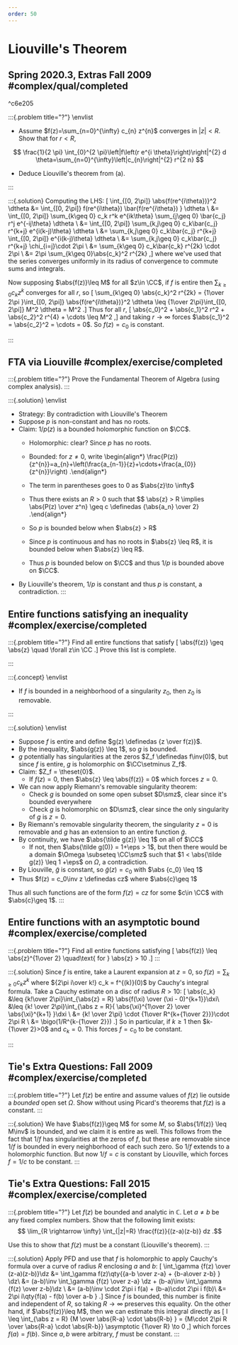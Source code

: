 ```yaml
---
order: 50
---
```


# Liouville's Theorem

## Spring 2020.3, Extras Fall 2009 #complex/qual/completed

^c6e205

:::{.problem title="?"}
\envlist

- Assume $f(z)=\sum_{n=0}^{\infty} c_{n} z^{n}$ converges in $|z|<R$. Show that for $r<R$,

$$
\frac{1}{2 \pi} \int_{0}^{2 \pi}\left|f\left(r e^{i \theta}\right)\right|^{2} d \theta=\sum_{n=0}^{\infty}\left|c_{n}\right|^{2} r^{2 n}
$$

- Deduce Liouville's theorem from (a).

:::

:::{.solution}
Computing the LHS:
\[
\int_{[0, 2\pi]} \abs{f(re^{i\theta})}^2 \dtheta
&= \int_{[0, 2\pi]} f(re^{i\theta}) \bar{f(re^{i\theta}) } \dtheta \\
&= \int_{[0, 2\pi]} \sum_{k\geq 0} c_k r^k e^{ik\theta} \sum_{j\geq 0} \bar{c_j} r^j e^{-ij\theta} \dtheta \\
&= \int_{[0, 2\pi]} \sum_{k,j\geq 0} c_k\bar{c_j} r^{k+j} e^{i(k-j)\theta} \dtheta \\
&= \sum_{k,j\geq 0} c_k\bar{c_j} r^{k+j} \int_{[0, 2\pi]} e^{i(k-j)\theta} \dtheta \\
&= \sum_{k,j\geq 0} c_k\bar{c_j} r^{k+j} \chi_{i=j}\cdot 2\pi \\
&= \sum_{k\geq 0} c_k\bar{c_k} r^{2k} \cdot 2\pi \\
&= 2\pi \sum_{k\geq 0}\abs{c_k}^2 r^{2k}
,\]
where we've used that the series converges uniformly in its radius of convergence to commute sums and integrals.

Now supposing $\abs{f(z)}\leq M$ for all $z\in \CC$, if $f$ is entire then $\sum_{k\geq 0} c_k z^k$ converges for all $r$, so
\[
\sum_{k\geq 0} \abs{c_k}^2 r^{2k} = {1\over 2\pi }\int_{[0, 2\pi]} \abs{f(re^{i\theta})}^2 \dtheta \leq {1\over 2\pi}\int_{[0, 2\pi]} M^2 \dtheta = M^2
.\]
Thus for all $r$,
\[
\abs{c_0}^2 + \abs{c_1}^2 r^2 + \abs{c_2}^2 r^{4} + \cdots \leq M^2
,\]
and taking $r\to\infty$ forces $\abs{c_1}^2 = \abs{c_2}^2 = \cdots = 0$.
So $f(z) = c_0$ is constant.



:::

## FTA via Liouville #complex/exercise/completed

:::{.problem title="?"}
Prove the Fundamental Theorem of Algebra (using complex analysis).
:::

:::{.solution}
\envlist

- Strategy: By contradiction with Liouville's Theorem
- Suppose $p$ is non-constant and has no roots.
- Claim: $1/p(z)$ is a bounded holomorphic function on $\CC$.
  - Holomorphic: clear? Since $p$ has no roots.
  - Bounded: for $z\neq 0$, write
    \begin{align*}
    \frac{P(z)}{z^{n}}=a_{n}+\left(\frac{a_{n-1}}{z}+\cdots+\frac{a_{0}}{z^{n}}\right)
    .\end{align*}

  - The term in parentheses goes to 0 as $\abs{z}\to \infty$
  - Thus there exists an $R>0$ such that
    $$
    \abs{z} > R \implies \abs{P(z) \over z^n} \geq c \definedas {\abs{a_n} \over 2}
    .\end{align*}

  - So $p$ is bounded below when $\abs{z} > R$
  - Since $p$ is continuous and has no roots in $\abs{z} \leq R$, it is bounded below when $\abs{z} \leq R$.
  - Thus $p$ is bounded below on $\CC$ and thus $1/p$ is bounded above on $\CC$.
- By Liouville's theorem, $1/p$ is constant and thus $p$ is constant, a contradiction.
:::

## Entire functions satisfying an inequality #complex/exercise/completed

:::{.problem title="?"}
Find all entire functions that satisfy
\[
\abs{f(z)} \geq \abs{z} \quad \forall z\in \CC
.\]
Prove this list is complete.

:::


:::{.concept}
\envlist
- If $f$ is bounded in a neighborhood of a singularity $z_0$, then $z_0$ is removable.

:::


:::{.solution}
\envlist

- Suppose $f$ is entire and define $g(z) \definedas {z \over f(z)}$.
- By the inequality, $\abs{g(z)} \leq 1$, so $g$ is bounded.
- $g$ potentially has singularities at the zeros $Z_f \definedas f\inv(0)$, but since $f$ is entire, $g$ is holomorphic on $\CC\setminus Z_f$.
- Claim: $Z_f = \theset{0}$.
  - If $f(z) = 0$, then $\abs{z} \leq \abs{f(z)} = 0$ which forces $z=0$.
- We can now apply Riemann's removable singularity theorem:
  - Check $g$ is bounded on some open subset $D\smz$, clear since it's bounded everywhere
  - Check $g$ is holomorphic on $D\smz$, clear since the only singularity of $g$ is $z=0$.
- By Riemann's removable singularity theorem, the singularity $z = 0$ is removable and $g$ has an extension to an entire function $\tilde g$.
- By continuity, we have $\abs{\tilde g(z)} \leq 1$ on all of $\CC$
  - If not, then $\abs{\tilde g(0)} = 1+\eps > 1$, but then there would be a domain $\Omega \subseteq \CC\smz$ such that $1 < \abs{\tilde g(z)} \leq 1 +\eps$ on $\Omega$, a contradiction.
- By Liouville, $\tilde g$ is constant, so $\tilde g(z) = c_0$ with $\abs {c_0} \leq 1$
- Thus $f(z) = c_0\inv z \definedas cz$ where $\abs{c}\geq 1$

Thus all such functions are of the form $f(z) = cz$ for some $c\in \CC$ with $\abs{c}\geq 1$.
:::


## Entire functions with an asymptotic bound #complex/exercise/completed

:::{.problem title="?"}
Find all entire functions satisfying
\[
\abs{f(z)} \leq \abs{z}^{1\over 2} \quad\text{ for } \abs{z} > 10
.\]
:::

:::{.solution}
Since $f$ is entire, take a Laurent expansion at $z=0$, so $f(z) = \sum_{k\geq 0} c_k z^k$ where ${2\pi i\over k!} c_k = f^{(k)}(0)$ by Cauchy's integral formula.
Take a Cauchy estimate on a disc of radius $R>10$:
\[
\abs{c_k} 
&\leq {k!\over 2\pi}\int_{\abs{z} = R} \abs{f(\xi) \over (\xi - 0)^{k+1}}\dxi\\
&\leq {k! \over 2\pi}\int_{\abs z = R}{ \abs{\xi}^{1\over 2} \over \abs{\xi}^{k+1} }\dxi \\
&= {k! \over 2\pi} \cdot {1\over R^{k+{1\over 2}}}\cdot 2\pi R \\
&= \bigo(1/R^{k-{1\over 2}})
.\]
So in particular, if $k\geq 1$ then $k-{1\over 2}>0$ and $c_k = 0$.
This forces $f = c_0$ to be constant.

:::



## Tie's Extra Questions: Fall 2009 #complex/exercise/completed

:::{.problem title="?"}
Let $f(z)$ be entire and assume values of $f(z)$ lie outside a *bounded* open set $\Omega$. Show without using Picard's theorems that $f(z)$ is a constant.
:::

:::{.solution}
We have $\abs{f(z)}\geq M$ for some $M$, so $\abs{1/f(z)} \leq M\inv$ is bounded, and we claim it is entire as well.
This follows from the fact that $1/f$ has singularities at the zeros of $f$, but these are removable since $1/f$ is bounded in every neighborhood of each such zero.
So $1/f$ extends to a holomorphic function.
But now $1/f =c$ is constant by Liouville, which forces $f= 1/c$ to be constant.
:::

## Tie's Extra Questions: Fall 2015 #complex/exercise/completed


:::{.problem title="?"}
Let $f(z)$ be bounded and analytic in $\mathbb C$. Let $a \neq b$ be any fixed complex numbers. Show that the following limit exists:
$$
\lim_{R \rightarrow \infty} \int_{|z|=R} \frac{f(z)}{(z-a)(z-b)} dz
.$$

Use this to show that $f(z)$ must be a constant (Liouville's theorem).
:::


:::{.solution}
Apply PFD and use that $f$ is holomorphic to apply Cauchy's formula over a curve of radius $R$ enclosing $a$ and $b$:
\[
\int_\gamma {f(z) \over (z-a)(z-b)}\dz
&= \int_\gamma f(z)\qty{{a-b \over z-a} + {b-a\over z-b} } \dz\\
&= (a-b)\inv \int_\gamma {f(z) \over z-a} \dz + (b-a)\inv \int_\gamma {f(z) \over z-b}\dz \\ 
&= (a-b)\inv \cdot 2\pi i f(a) + (b-a)\cdot 2\pi i f(b)\\
&= 2\pi i\qty{f(a) - f(b) \over a-b }
.\]
Since $f$ is bounded, this number is finite and independent of $R$, so taking $R\to\infty$ preserves this equality.
On the other hand, if $\abs{f(z)}\leq M$, then we can estimate this integral directly as 
\[
I \leq 
\int_{\abs z = R} {M \over \abs{R-a} \cdot \abs{R-b} } 
= {M\cdot 2\pi R \over \abs{R-a} \cdot \abs{R-b}} \asymptotic {1\over R} \to 0
,\]
which forces $f(a) =f(b)$.
Since $a, b$ were arbitrary, $f$ must be constant.
:::




